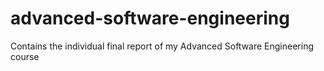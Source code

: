 # advanced-software-engineering
Contains the individual final report of my Advanced Software Engineering course

